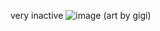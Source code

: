 very inactive
![image](https://github.com/user-attachments/assets/75cea405-d227-4cb6-b8af-c5d5fa3837dc)
(art by gigi)
